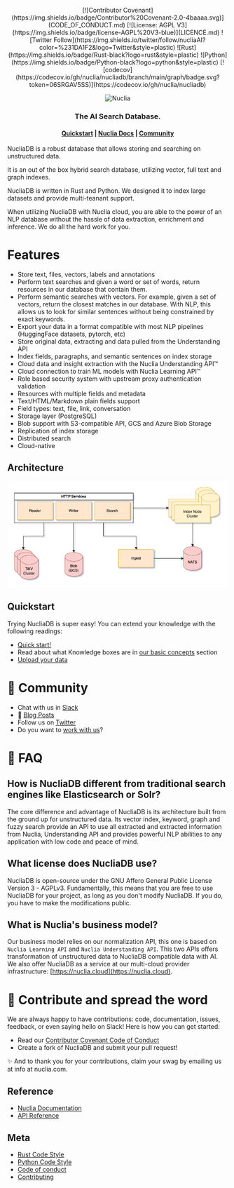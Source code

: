 <p align="center">
[![Contributor Covenant](https://img.shields.io/badge/Contributor%20Covenant-2.0-4baaaa.svg)](CODE_OF_CONDUCT.md)
[![License: AGPL V3](https://img.shields.io/badge/license-AGPL%20V3-blue)](LICENCE.md)
![Twitter Follow](https://img.shields.io/twitter/follow/nucliaAI?color=%231DA1F2&logo=Twitter&style=plastic)
![Rust](https://img.shields.io/badge/Rust-black?logo=rust&style=plastic)
![Python](https://img.shields.io/badge/Python-black?logo=python&style=plastic)
[![codecov](https://codecov.io/gh/nuclia/nucliadb/branch/main/graph/badge.svg?token=06SRGAV5SS)](https://codecov.io/gh/nuclia/nucliadb)
</p>

<p align="center">
  <img src="docs/assets/images/nuclia_db_positiu.svg" alt="Nuclia" height="100">
</p>
<h3 align="center">The AI Search Database.</h3>

<h4 align="center">
  <a href="https://docs.nuclia.dev/docs/management/nucliadb/intro">Quickstart</a> |
  <a href="https://docs.nuclia.dev/docs/">Nuclia Docs</a> |
  <a href="https://nuclia-community.slack.com">Community</a>
</h4>

NucliaDB is a robust database that allows storing and searching on
unstructured data.

It is an out of the box hybrid search database, utilizing vector,
full text and graph indexes.

NucliaDB is written in Rust and Python. We designed it to index large datasets and provide multi-teanant support.

When utilizing NucliaDB with Nuclia cloud, you are able to the power
of an NLP database without the hassle of data extraction, enrichment
and inference. We do all the hard work for you.


# Features
- Store text, files, vectors, labels and annotations
- Perform text searches and given a word or set of words, return resources in our database that contain them.
- Perform semantic searches with vectors. For example, given a set of vectors, return the closest matches in our database. With NLP, this allows us to look for similar sentences without being constrained by exact keywords.
- Export your data in a format compatible with most NLP pipelines (HuggingFace datasets, pytorch, etc)
- Store original data, extracting and data pulled from the Understanding API
- Index fields, paragraphs, and semantic sentences on index storage
- Cloud data and insight extraction with the Nuclia Understanding API™
- Cloud connection to train ML models with Nuclia Learning API™
- Role based security system with upstream proxy authentication validation
- Resources with multiple fields and metadata
- Text/HTML/Markdown plain fields support
- Field types: text, file, link, conversation
- Storage layer (PostgreSQL)
- Blob support with S3-compatible API, GCS and Azure Blob Storage
- Replication of index storage
- Distributed search
- Cloud-native

## Architecture

<p align="center">
  <img src="docs/assets/images/nucliadb-arch-overview.png" alt="Architecture" width="500px" style="background-color: #fff">
</p>

## Quickstart

Trying NucliaDB is super easy! You can extend your knowledge with the
following readings:

- [Quick start!](https://docs.nuclia.dev/docs/management/nucliadb/intro)
- Read about what Knowledge boxes are in [our basic concepts](https://docs.nuclia.dev/docs/management/nucliadb/basics) section
- [Upload your data](https://docs.nuclia.dev/docs/ingestion/intro)

# 💬 Community

- Chat with us in [Slack][slack]
- 📝 [Blog Posts][blogs]
- Follow us on [Twitter][twitter]
- Do you want to [work with us][linkedin]?

# 🙋 FAQ

## How is NucliaDB different from traditional search engines like Elasticsearch or Solr?

The core difference and advantage of NucliaDB is its architecture built from the ground up for unstructured data. Its vector index, keyword, graph and fuzzy search provide an API to use all extracted and extracted information from Nuclia, Understanding API and provides powerful NLP abilities to any application with low code and peace of mind.

## What license does NucliaDB use?

NucliaDB is open-source under the GNU Affero General Public License Version 3 - AGPLv3. Fundamentally, this means that you are free to use NucliaDB for your project, as long as you don't modify NucliaDB. If you do, you have to make the modifications public.

## What is Nuclia's business model?

Our business model relies on our normalization API, this one is based on `Nuclia Learning API` and `Nuclia Understanding API`. This two APIs offers transformation of unstructured data to NucliaDB compatible data with AI. We also offer NucliaDB as a service at our multi-cloud provider infrastructure: [https://nuclia.cloud](https://nuclia.cloud).

# 🤝 Contribute and spread the word

We are always happy to have contributions: code, documentation, issues, feedback, or even saying hello on Slack! Here is how you can get started:

- Read our [Contributor Covenant Code of Conduct](CODE_OF_CONDUCT.md)
- Create a fork of NucliaDB and submit your pull request!

✨ And to thank you for your contributions, claim your swag by emailing us at info at nuclia.com.

## Reference

- [Nuclia Documentation](https://docs.nuclia.dev/)
- [API Reference](https://docs.nuclia.dev/docs/api)

## Meta

- [Rust Code Style](CODE_STYLE_RUST.md)
- [Python Code Style](CODE_STYLE_PYTHON.md)
- [Code of conduct](CODE_OF_CONDUCT.md)
- [Contributing](CONTRIBUTING.md)

[website]: https://nuclia.com/
[cloud]: https://nuclia.cloud/
[twitter]: https://twitter.com/nucliaAI
[slack]: https://nuclia-community.slack.com
[blogs]: https://nuclia.com/blog
[linkedin]: https://www.linkedin.com/company/nuclia/
